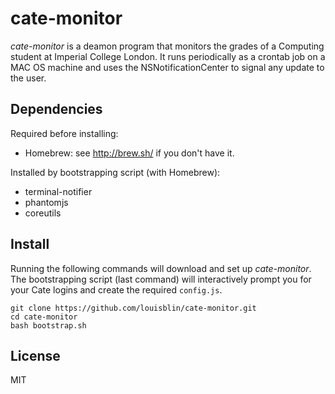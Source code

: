 # cate-monitor

*cate-monitor* is a deamon program that monitors the grades of a Computing 
student at Imperial College London. It runs periodically as a crontab job on
a MAC OS machine and uses the NSNotificationCenter to signal any update to the 
user.

## Dependencies

Required before installing:
- Homebrew: see http://brew.sh/ if you don't have it.

Installed by bootstrapping script (with Homebrew):
- terminal-notifier
- phantomjs
- coreutils

## Install

Running the following commands will download and set up *cate-monitor*. The 
bootstrapping script (last command) will interactively prompt you for your 
Cate logins and create the required `config.js`.

```shell
git clone https://github.com/louisblin/cate-monitor.git
cd cate-monitor
bash bootstrap.sh
```

## License 

MIT
